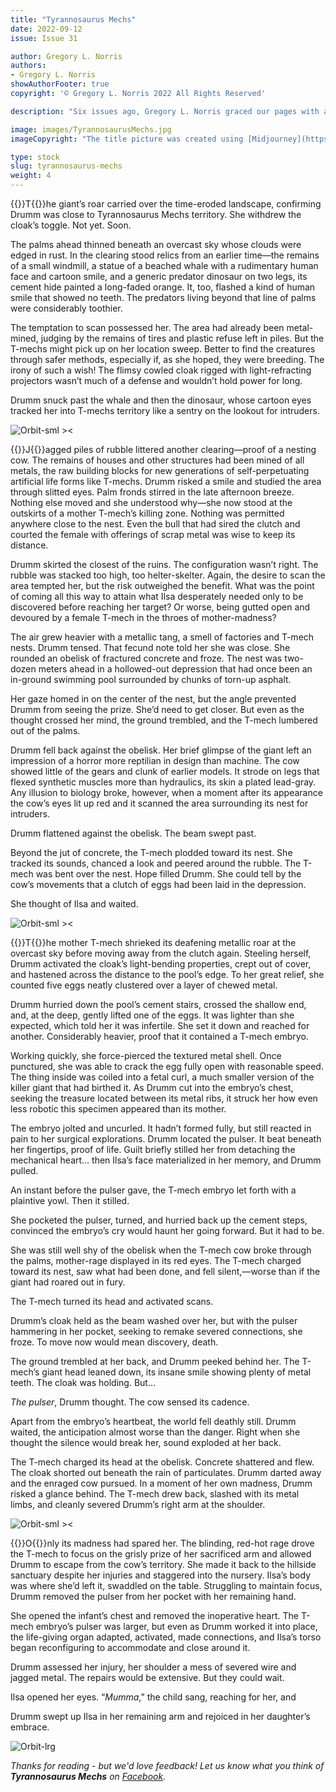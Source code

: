 ```yaml
---
title: "Tyrannosaurus Mechs"
date: 2022-09-12
issue: Issue 31

author: Gregory L. Norris
authors:
- Gregory L. Norris
showAuthorFooter: true
copyright: '© Gregory L. Norris 2022 All Rights Reserved'

description: "Six issues ago, Gregory L. Norris graced our pages with a succinct and sly contemporary horror that skewered the fashion scene, more or less literally. His latest story is a trip to a distant future that evokes a distant past, and it boasts the very highest of high-concept titles."

image: images/TyrannosaurusMechs.jpg
imageCopyright: "The title picture was created using [Midjourney](https://www.midjourney.com/home/), the AI image generator."

type: stock
slug: tyrannosaurus-mechs
weight: 4
---
```


{{<glyph>}}T{{</glyph>}}he giant’s roar carried over the time-eroded landscape, confirming Drumm was close to Tyrannosaurus Mechs territory. She withdrew the cloak’s toggle. Not yet. Soon.

The palms ahead thinned beneath an overcast sky whose clouds were edged in rust. In the clearing stood relics from an earlier time—the remains of a small windmill, a statue of a beached whale with a rudimentary human face and cartoon smile, and a generic predator dinosaur on two legs, its cement hide painted a long-faded orange. It, too, flashed a kind of human smile that showed no teeth. The predators living beyond that line of palms were considerably toothier.

The temptation to scan possessed her. The area had already been metal-mined, judging by the remains of tires and plastic refuse left in piles. But the T-mechs might pick up on her location sweep. Better to find the creatures through safer methods, especially if, as she hoped, they were breeding. The irony of such a wish! The flimsy cowled cloak rigged with light-refracting projectors wasn’t much of a defense and wouldn’t hold power for long.

Drumm snuck past the whale and then the dinosaur, whose cartoon eyes tracked her into T-mechs territory like a sentry on the lookout for intruders.

![Orbit-sml ><](images/Orbit.svg)

{{<glyph>}}J{{</glyph>}}agged piles of rubble littered another clearing—proof of a nesting cow. The remains of houses and other structures had been mined of all metals, the raw building blocks for new generations of self-perpetuating artificial life forms like T-mechs. Drumm risked a smile and studied the area through slitted eyes. Palm fronds stirred in the late afternoon breeze. Nothing else moved and she understood why—she now stood at the outskirts of a mother T-mech’s killing zone. Nothing was permitted anywhere close to the nest. Even the bull that had sired the clutch and courted the female with offerings of scrap metal was wise to keep its distance.

Drumm skirted the closest of the ruins. The configuration wasn’t right. The rubble was stacked too high, too helter-skelter. Again, the desire to scan the area tempted her, but the risk outweighed the benefit. What was the point of coming all this way to attain what Ilsa desperately needed only to be discovered before reaching her target? Or worse, being gutted open and devoured by a female T-mech in the throes of mother-madness?

The air grew heavier with a metallic tang, a smell of factories and T-mech nests. Drumm tensed. That fecund note told her she was close. She rounded an obelisk of fractured concrete and froze. The nest was two-dozen meters ahead in a hollowed-out depression that had once been an in-ground swimming pool surrounded by chunks of torn-up asphalt.

Her gaze homed in on the center of the nest, but the angle prevented Drumm from seeing the prize. She’d need to get closer. But even as the thought crossed her mind, the ground trembled, and the T-mech lumbered out of the palms.

Drumm fell back against the obelisk. Her brief glimpse of the giant left an impression of a horror more reptilian in design than machine. The cow showed little of the gears and clunk of earlier models. It strode on legs that flexed synthetic muscles more than hydraulics, its skin a plated lead-gray. Any illusion to biology broke, however, when a moment after its appearance the cow’s eyes lit up red and it scanned the area surrounding its nest for intruders.

Drumm flattened against the obelisk. The beam swept past. 

Beyond the jut of concrete, the T-mech plodded toward its nest. She tracked its sounds, chanced a look and peered around the rubble. The T-mech was bent over the nest. Hope filled Drumm. She could tell by the cow’s movements that a clutch of eggs had been laid in the depression.

She thought of Ilsa and waited.

![Orbit-sml ><](images/Orbit.svg)

{{<glyph>}}T{{</glyph>}}he mother T-mech shrieked its deafening metallic roar at the overcast sky before moving away from the clutch again. Steeling herself, Drumm activated the cloak’s light-bending properties, crept out of cover, and hastened across the distance to the pool’s edge. To her great relief, she counted five eggs neatly clustered over a layer of chewed metal. 

Drumm hurried down the pool’s cement stairs, crossed the shallow end, and, at the deep, gently lifted one of the eggs. It was lighter than she expected, which told her it was infertile. She set it down and reached for another. Considerably heavier, proof that it contained a T-mech embryo.

Working quickly, she force-pierced the textured metal shell. Once punctured, she was able to crack the egg fully open with reasonable speed. The thing inside was coiled into a fetal curl, a much smaller version of the killer giant that had birthed it. As Drumm cut into the embryo’s chest, seeking the treasure located between its metal ribs, it struck her how even less robotic this specimen appeared than its mother.

The embryo jolted and uncurled. It hadn’t formed fully, but still reacted in pain to her surgical explorations. Drumm located the pulser. It beat beneath her fingertips, proof of life. Guilt briefly stilled her from detaching the mechanical heart… then Ilsa’s face materialized in her memory, and Drumm pulled. 

An instant before the pulser gave, the T-mech embryo let forth with a plaintive yowl. Then it stilled.

She pocketed the pulser, turned, and hurried back up the cement steps, convinced the embryo’s cry would haunt her going forward. But it had to be.

She was still well shy of the obelisk when the T-mech cow broke through the palms, mother-rage displayed in its red eyes. The T-mech charged toward its nest, saw what had been done, and fell silent,—worse than if the giant had roared out in fury. 

The T-mech turned its head and activated scans.

Drumm’s cloak held as the beam washed over her, but with the pulser hammering in her pocket, seeking to remake severed connections, she froze. To move now would mean discovery, death. 

The ground trembled at her back, and Drumm peeked behind her. The T-mech’s giant head leaned down, its insane smile showing plenty of metal teeth. The cloak was holding. But…

*The pulser*, Drumm thought. The cow sensed its cadence.

Apart from the embryo’s heartbeat, the world fell deathly still. Drumm waited, the anticipation almost worse than the danger. Right when she thought the silence would break her, sound exploded at her back. 

The T-mech charged its head at the obelisk. Concrete shattered and flew. The cloak shorted out beneath the rain of particulates. Drumm darted away and the enraged cow pursued. In a moment of her own madness, Drumm risked a glance behind. The T-mech drew back, slashed with its metal limbs, and cleanly severed Drumm’s right arm at the shoulder. 

![Orbit-sml ><](images/Orbit.svg)

{{<glyph>}}O{{</glyph>}}nly its madness had spared her. The blinding, red-hot rage drove the T-mech to focus on the grisly prize of her sacrificed arm and allowed Drumm to escape from the cow’s territory. She made it back to the hillside sanctuary despite her injuries and staggered into the nursery. Ilsa’s body was where she’d left it, swaddled on the table. Struggling to maintain focus, Drumm removed the pulser from her pocket with her remaining hand.

She opened the infant’s chest and removed the inoperative heart. The T-mech embryo’s pulser was larger, but even as Drumm worked it into place, the life-giving organ adapted, activated, made connections, and Ilsa’s torso began reconfiguring to accommodate and close around it.

Drumm assessed her injury, her shoulder a mess of severed wire and jagged metal. The repairs would be extensive. But they could wait.

Ilsa opened her eyes. “*Mumma*,” the child sang, reaching for her, and 

Drumm swept up Ilsa in her remaining arm and rejoiced in her daughter’s embrace.

![Orbit-lrg](images/Orbit.svg)

*Thanks for reading - but we'd love feedback! Let us know what you think of **Tyrannosaurus Mechs** on [Facebook](https://www.facebook.com/MythaxisMagazine/posts/546526834146974).*
